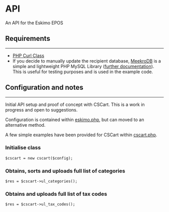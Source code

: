 # API
An API for the Eskimo EPOS

## Requirements
-----------

* [PHP Curl Class](https://github.com/php-curl-class/php-curl-class)
* If you decide to manually update the recipient database, [MeekroDB](https://github.com/SergeyTsalkov/meekrodb) is a simple and lightweight PHP MySQL Library ([further documentation](http://meekro.com/docs.php)).  This is useful for testing purposes and is used in the example code.


## Configuration and notes 
-----------

Initial API setup and proof of concept with CSCart.  This is a work in progress and open to suggestions.

Configuration is contained within [eskimo.php](eskimo.php), but can moved to an alternative method.

A few simple examples have been provided for CSCart within [cscart.php](examples/cscart.php).


### Initialise class
```
$cscart = new cscart($config);
```

### Obtains, sorts and uploads full list of categories
```
$res = $cscart->ul_categories();
```

### Obtains and uploads full list of tax codes
```
$res = $cscart->ul_tax_codes();
```

